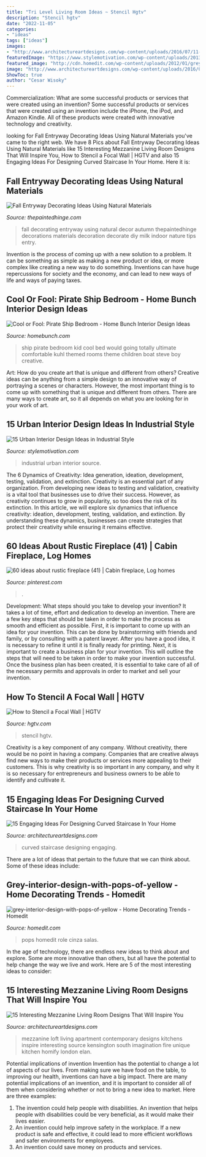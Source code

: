 ```yaml
---
title: "Tri Level Living Room Ideas ~ Stencil Hgtv"
description: "Stencil hgtv"
date: "2022-11-05"
categories:
- "ideas"
tags: ["ideas"]
images:
- "http://www.architectureartdesigns.com/wp-content/uploads/2016/07/11-1-630x461.jpg"
featuredImage: "https://www.stylemotivation.com/wp-content/uploads/2013/12/16-Urban-Interior-Design-Ideas-in-Industrial-Style-12-620x410.jpg"
featured_image: "http://cdn.homedit.com/wp-content/uploads/2012/01/grey-interior-design-with-pops-of-yellow-659x1024.jpg"
image: "http://www.architectureartdesigns.com/wp-content/uploads/2016/07/11-1-630x461.jpg"
ShowToc: true
author: "Cesar Wisoky"
---
```



Commercialization: What are some successful products or services that were created using an invention?
Some successful products or services that were created using an invention include the iPhone, the iPod, and Amazon Kindle. All of these products were created with innovative technology and creativity.

	

		
looking for Fall Entryway Decorating Ideas Using Natural Materials you've came to the right web. We have 8 Pics about Fall Entryway Decorating Ideas Using Natural Materials like 15 Interesting Mezzanine Living Room Designs That Will Inspire You, How to Stencil a Focal Wall | HGTV and also 15 Engaging Ideas For Designing Curved Staircase In Your Home. Here it is:
		
    
## Fall Entryway Decorating Ideas Using Natural Materials

<img loading=lazy src="https://www.thepaintedhinge.com/wp-content/uploads/2014/08/101813_8-768x1024.jpg" onerror="this.onerror=null;this.src='https://tse3.mm.bing.net/th?id=OIP.N4gXgGganHCL6D15-5W9bQHaJ4&amp;pid=15.1';" alt="Fall Entryway Decorating Ideas Using Natural Materials">

_Source: thepaintedhinge.com_

>fall decorating entryway using natural decor autumn thepaintedhinge decorations materials decoration decorate diy milk indoor nature tips entry. 

	

Invention is the process of coming up with a new solution to a problem. It can be something as simple as making a new product or idea, or more complex like creating a new way to do something. Inventions can have huge repercussions for society and the economy, and can lead to new ways of life and ways of paying taxes.

    
## Cool Or Fool: Pirate Ship Bedroom - Home Bunch Interior Design Ideas

<img loading=lazy src="http://www.homebunch.com/wp-content/uploads/Ultimate-Pirate-Ship-Bedroom_1.jpg" onerror="this.onerror=null;this.src='https://tse4.mm.bing.net/th?id=OIP.t2I3E5wHolEgejyisCcgnQHaLH&amp;pid=15.1';" alt="Cool or Fool: Pirate Ship Bedroom - Home Bunch Interior Design Ideas">

_Source: homebunch.com_

>ship pirate bedroom kid cool bed would going totally ultimate comfortable kuhl themed rooms theme children boat steve boy creative. 

	

Art: How do you create art that is unique and different from others?
Creative ideas can be anything from a simple design to an innovative way of portraying a scenes or characters. However, the most important thing is to come up with something that is unique and different from others. There are many ways to create art, so it all depends on what you are looking for in your work of art.

    
## 15 Urban Interior Design Ideas In Industrial Style

<img loading=lazy src="https://www.stylemotivation.com/wp-content/uploads/2013/12/16-Urban-Interior-Design-Ideas-in-Industrial-Style-12-620x410.jpg" onerror="this.onerror=null;this.src='https://tse1.mm.bing.net/th?id=OIP.-h3EjiTiqjTo5sqak8Wr8QHaE5&amp;pid=15.1';" alt="15 Urban Interior Design Ideas in Industrial Style">

_Source: stylemotivation.com_

>industrial urban interior source. 

	

The 6 Dynamics of Creativity: Idea generation, ideation, development, testing, validation, and extinction.
Creativity is an essential part of any organization. From developing new ideas to testing and validation, creativity is a vital tool that businesses use to drive their success. However, as creativity continues to grow in popularity, so too does the risk of its extinction. In this article, we will explore six dynamics that influence creativity: ideation, development, testing, validation, and extinction. By understanding these dynamics, businesses can create strategies that protect their creativity while ensuring it remains effective.

    
## 60 Ideas About Rustic Fireplace (41) | Cabin Fireplace, Log Homes

<img loading=lazy src="https://i.pinimg.com/736x/44/12/84/441284ed9da23ec1f23b523c30a814a1.jpg" onerror="this.onerror=null;this.src='https://tse1.mm.bing.net/th?id=OIP.doHuCd7qlmPmgl6SJPeD8gHaLH&amp;pid=15.1';" alt="60 ideas about rustic fireplace (41) | Cabin fireplace, Log homes">

_Source: pinterest.com_

>. 

	

Development: What steps should you take to develop your invention?
It takes a lot of time, effort and dedication to develop an invention. There are a few key steps that should be taken in order to make the process as smooth and efficient as possible. First, it is important to come up with an idea for your invention. This can be done by brainstorming with friends and family, or by consulting with a patent lawyer. After you have a good idea, it is necessary to refine it until it is finally ready for printing. Next, it is important to create a business plan for your invention. This will outline the steps that will need to be taken in order to make your invention successful. Once the business plan has been created, it is essential to take care of all of the necessary permits and approvals in order to market and sell your invention.

    
## How To Stencil A Focal Wall | HGTV

<img loading=lazy src="https://hgtvhome.sndimg.com/content/dam/images/hgtv/fullset/2010/10/25/0/Original_Janell-Beals-Stencil-Wall-Beauty_s3x4.jpg.rend.hgtvcom.616.822.suffix/1400951207150.jpeg" onerror="this.onerror=null;this.src='https://tse1.mm.bing.net/th?id=OIP.ottWfIxVKBfgjLV-P5IYOQHaJ4&amp;pid=15.1';" alt="How to Stencil a Focal Wall | HGTV">

_Source: hgtv.com_

>stencil hgtv. 

	

Creativity is a key component of any company. Without creativity, there would be no point in having a company. Companies that are creative always find new ways to make their products or services more appealing to their customers. This is why creativity is so important in any company, and why it is so necessary for entrepreneurs and business owners to be able to identify and cultivate it.

    
## 15 Engaging Ideas For Designing Curved Staircase In Your Home

<img loading=lazy src="http://www.architectureartdesigns.com/wp-content/uploads/2016/03/4-44.jpg" onerror="this.onerror=null;this.src='https://tse3.mm.bing.net/th?id=OIP.5qAWdHMdjnwpREbLm2yyWwHaLS&amp;pid=15.1';" alt="15 Engaging Ideas For Designing Curved Staircase In Your Home">

_Source: architectureartdesigns.com_

>curved staircase designing engaging. 

	

There are a lot of ideas that pertain to the future that we can think about. Some of these ideas include: 

    
## Grey-interior-design-with-pops-of-yellow - Home Decorating Trends - Homedit

<img loading=lazy src="http://cdn.homedit.com/wp-content/uploads/2012/01/grey-interior-design-with-pops-of-yellow-659x1024.jpg" onerror="this.onerror=null;this.src='https://tse1.mm.bing.net/th?id=OIP.xiOxhCzT1JpTkgvXNntCbwHaLg&amp;pid=15.1';" alt="grey-interior-design-with-pops-of-yellow - Home Decorating Trends - Homedit">

_Source: homedit.com_

>pops homedit role cinza salas. 

	

In the age of technology, there are endless new ideas to think about and explore. Some are more innovative than others, but all have the potential to help change the way we live and work. Here are 5 of the most interesting ideas to consider: 

    
## 15 Interesting Mezzanine Living Room Designs That Will Inspire You

<img loading=lazy src="http://www.architectureartdesigns.com/wp-content/uploads/2016/07/11-1-630x461.jpg" onerror="this.onerror=null;this.src='https://tse4.mm.bing.net/th?id=OIP.LCKUUjbTnl2Jhf_CUCXTEwHaFa&amp;pid=15.1';" alt="15 Interesting Mezzanine Living Room Designs That Will Inspire You">

_Source: architectureartdesigns.com_

>mezzanine loft living apartment contemporary designs kitchens inspire interesting source kensington south imagination fire unique kitchen homify london elan. 

	

Potential implications of invention
Invention has the potential to change a lot of aspects of our lives. From making sure we have food on the table, to improving our health, inventions can have a big impact. There are many potential implications of an invention, and it is important to consider all of them when considering whether or not to bring a new idea to market. Here are three examples: 
1. The invention could help people with disabilities. An invention that helps people with disabilities could be very beneficial, as it would make their lives easier. 
2. An invention could help improve safety in the workplace. If a new product is safe and effective, it could lead to more efficient workflows and safer environments for employees. 
3. An invention could save money on products and services.

